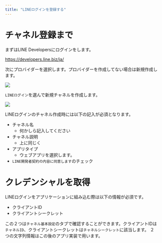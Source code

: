 ```yaml
---
title: "LINEログインを登録する"
---
```


# チャネル登録まで

まずはLINE Developersにログインをします。

https://developers.line.biz/ja/

次にプロバイダーを選択します。プロバイダーを作成してない場合は新規作成します。

![](https://storage.googleapis.com/zenn-user-upload/a3b143b6ab19-20231022.png)

`LINEログイン`を選んで新規チャネルを作成します。

![](https://storage.googleapis.com/zenn-user-upload/818dae297e4e-20231022.png)

LINEログインのチャネル作成時には以下の記入が必須となります。

- チャネル名
  - 何かしら記入してください
- チャネル説明
  - 上に同じく
- アプリタイプ
  - ウェブアプリを選択します。
- `LINE開発者契約の内容に同意します`のチェック

# クレデンシャルを取得

LINEログインをアプリケーションに組み込む際は以下の情報が必須です。

- クライアントID
- クライアントシークレット

この２つは`チャネル基本設定`のタブで確認することができます。クライアントIDは`チャネルID`、クライアントシークレットは`チャネルシークレット`に該当します。
２つの文字列情報はこの後のアプリ実装で用います。
